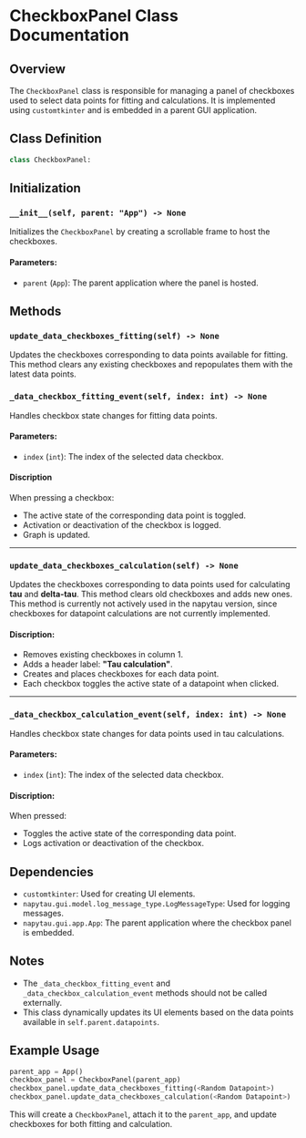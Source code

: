 
# CheckboxPanel Class Documentation

## Overview
The `CheckboxPanel` class is responsible for 
managing a panel of checkboxes used to select 
data points for fitting and calculations. It is 
implemented using `customtkinter` and is embedded 
in a parent GUI application.

## Class Definition
```python
class CheckboxPanel:
```

## Initialization
### `__init__(self, parent: "App") -> None`
Initializes the `CheckboxPanel` by creating a scrollable frame to host the checkboxes.

#### Parameters:
- `parent` (`App`): The parent application where the panel is hosted.

## Methods

### `update_data_checkboxes_fitting(self) -> None`
Updates the checkboxes corresponding to data 
points available for fitting. This method 
clears any existing checkboxes and repopulates 
them with the latest data points.


### `_data_checkbox_fitting_event(self, index: int) -> None`
Handles checkbox state changes for fitting data points. 

#### Parameters:
- `index` (`int`): The index of the selected data checkbox.

#### Discription
When pressing a checkbox:
- The active state of the corresponding data point is toggled.
- Activation or deactivation of the checkbox is logged.
- Graph is updated.

---

### `update_data_checkboxes_calculation(self) -> None`
Updates the checkboxes corresponding to data 
points used for calculating **tau** and **delta-tau**. 
This method clears old checkboxes and adds new ones. 
This method is currently not actively used in the napytau version, since
checkboxes for datapoint calculations are not currently implemented.

#### Discription:
- Removes existing checkboxes in column 1.
- Adds a header label: **"Tau calculation"**.
- Creates and places checkboxes for each data point.
- Each checkbox toggles the active state of a datapoint when clicked.

---

### `_data_checkbox_calculation_event(self, index: int) -> None`
Handles checkbox state changes for data points used in tau calculations.

#### Parameters:
- `index` (`int`): The index of the selected data checkbox.

#### Discription:

When pressed:
- Toggles the active state of the corresponding data point.
- Logs activation or deactivation of the checkbox.

## Dependencies
- `customtkinter`: Used for creating UI elements.
- `napytau.gui.model.log_message_type.LogMessageType`: Used for logging messages.
- `napytau.gui.app.App`: The parent application where the checkbox panel is embedded.

## Notes
- The `_data_checkbox_fitting_event` and `_data_checkbox_calculation_event` methods should not be called externally.
- This class dynamically updates its UI elements based on the data points available in `self.parent.datapoints`.

## Example Usage
```python
parent_app = App()
checkbox_panel = CheckboxPanel(parent_app)
checkbox_panel.update_data_checkboxes_fitting(<Random Datapoint>)
checkbox_panel.update_data_checkboxes_calculation(<Random Datapoint>)
```
This will create a `CheckboxPanel`, attach it to the `parent_app`, and update checkboxes for both fitting and calculation.

